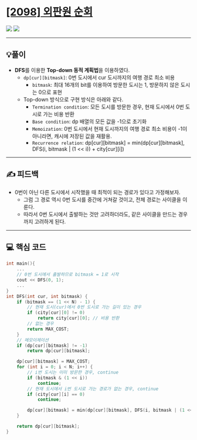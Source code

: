 # [[2098] 외판원 순회](https://www.acmicpc.net/problem/2098)

![](imgs/1.PNG)
![](imgs/2.PNG)

___
## 💡풀이
- <b>DFS</b>를 이용한 <b>Top-down 동적 계획법</b>을 이용하였다.
	- `dp[cur][bitmask]`: 0번 도시에서 cur 도시까지의 여행 경로 최소 비용
		- `bitmask`: 최대 16개의 bit를 이용하여 방문한 도시는 1, 방문하지 않은 도시는 0으로 표현
	- Top-down 방식으로 구현 방식은 아래와 같다.
		- `Termination condition`: 모든 도시를 방문한 경우, 현재 도시에서 0번 도시로 가는 비용 반환
		- `Base condition`: dp 배열의 모든 값을 -1으로 초기화
		- `Memoization`: 0번 도시에서 현재 도시까지의 여행 경로 최소 비용이 -1이 아니라면, 캐시에 저장된 값을 재활용.
		- `Recurrence relation`: dp[cur][bitmask] = min(dp[cur][bitmask], DFS(i, bitmask | (1 << i)) + city[cur][i])
	
___
## ✍ 피드백
- 0번이 아닌 다른 도시에서 시작했을 때 최적이 되는 경로가 있다고 가정해보자. 
	- 그럼 그 경로 역시 0번 도시를 중간에 거쳐갈 것이고, 전체 경로는 사이클을 이룬다.
	- 따라서 0번 도시에서 출발하는 것만 고려하더라도, 같은 사이클을 만드는 경우까지 고려하게 된다.
___
## 💻 핵심 코드
```c++
int main(){
	...
	// 0번 도시에서 출발하므로 bitmask = 1로 시작
	cout << DFS(0, 1);
	...
}
int DFS(int cur, int bitmask) {
	if (bitmask == (1 << N) - 1) {
		// 현재 도시(cur)에서 0번 도시로 가는 길이 있는 경우
		if (city[cur][0] != 0)
			return city[cur][0]; // 비용 반환
		// 없는 경우
		return MAX_COST;
	}
	// 메모이제이션
	if (dp[cur][bitmask] != -1)
		return dp[cur][bitmask];

	dp[cur][bitmask] = MAX_COST;
	for (int i = 0; i < N; i++) {
		// i번 도시는 이미 방문한 경우, continue
		if (bitmask & (1 << i))
			continue;
		// 현재 도시에서 i번 도시로 가는 경로가 없는 경우, continue
		if (city[cur][i] == 0)
			continue;

		dp[cur][bitmask] = min(dp[cur][bitmask], DFS(i, bitmask | (1 << i)) + city[cur][i]);
	}

	return dp[cur][bitmask];
}
```